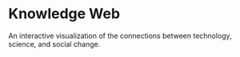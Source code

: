 Knowledge Web
=============

An interactive visualization of the connections between technology, science, and social change.